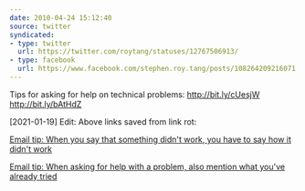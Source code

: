 ```yaml
---
date: 2010-04-24 15:12:40
source: twitter
syndicated:
- type: twitter
  url: https://twitter.com/roytang/statuses/12767506913/
- type: facebook
  url: https://www.facebook.com/stephen.roy.tang/posts/108264209216071
---
```


Tips for asking for help on technical problems: http://bit.ly/cUesjW http://bit.ly/bAtHdZ

<time>[2021-01-19]</time> Edit: Above links saved from link rot:

[Email tip: When you say that something didn't work, you have to say how it didn't work](https://devblogs.microsoft.com/oldnewthing/20100421-00/?p=14283)

[Email tip: When asking for help with a problem, also mention what you've already tried](https://devblogs.microsoft.com/oldnewthing/20100422-00/?p=14273)